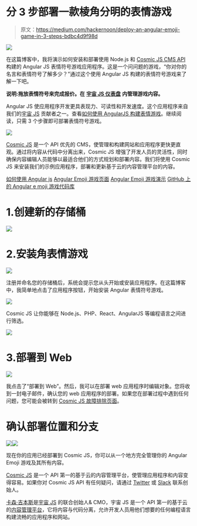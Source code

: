 # 分 3 步部署一款棱角分明的表情游戏

> 原文：<https://medium.com/hackernoon/deploy-an-angular-emoji-game-in-3-steps-bdbc4d9f98d>

![](img/07e6ad5de09747a474230481a4103a18.png)

在这篇博客中，我将演示如何安装和部署使用 Node.js 和 [Cosmic JS CMS API](https://cosmicjs.com/) 构建的 Angular JS 表情符号游戏应用程序。这是一个问问题的游戏，“你对你的名言和表情符号了解多少？”通过这个使用 Angular JS 构建的表情符号游戏来了解一下吧。

**说明:拖放表情符号来完成报价。在** [**宇宙 JS 仪表盘**](https://cosmicjs.com/) **内管理游戏内容。**

Angular JS 使应用程序开发更具表现力、可读性和开发速度。这个应用程序来自我们的[宇宙 JS](https://cosmicjs.com/) 贡献者之一。查看[如何使用 AngularJS 构建表情游戏](https://cosmicjs.com/blog/how-to-build-an-emoji-game-using-angularjs)。继续阅读，只需 3 个步骤即可部署表情符号游戏。

![](img/cb4fe89a16f63945553779e7d943fa87.png)

[Cosmic JS](https://cosmicjs.com/) 是一个 API 优先的 CMS，使管理和构建网站和应用程序更快更直观。通过将内容从代码中分离出来，Cosmic JS 增强了开发人员的灵活性，同时确保内容编辑人员能够以最适合他们的方式规划和部署内容。我们将使用 Cosmic JS 来安装我们的示例应用程序，部署和更新基于云的内容管理平台的内容。

[如何使用 Angular js](https://cosmicjs.com/blog/how-to-build-an-emoji-game-using-angularjs)
[Angular Emoji 游戏页面](https://cosmicjs.com/apps/angular-emoji-game)
[Angular Emoji 游戏演示](https://cosmicjs.com/apps/angular-emoji-game/demo)
[GitHub 上的 Angular e moji 游戏代码库](https://github.com/cosmicjs/angular-emoji-game)

# 1.创建新的存储桶

![](img/14fa4e58885adc2a9cfeb086ca76540f.png)

# 2.安装角表情游戏

![](img/a80f91025d99fef0bb417633c20d1014.png)

注册并命名您的存储桶后，系统会提示您从头开始或安装应用程序。在这篇博客中，我简单地点击了应用程序按钮，开始安装 Angular 表情符号游戏。

![](img/736aeb2b61cf4fbe788db475daae3038.png)

Cosmic JS 让你能够在 Node.js、PHP、React、AngularJS 等编程语言之间进行筛选。

![](img/cafadc1943a81e7075de94d7fbb5e7f5.png)

# 3.部署到 Web

![](img/e2cf3cf582a9c955ba7fcca9c076a933.png)

我点击了“部署到 Web”。然后，我可以在部署 web 应用程序时编辑对象。您将收到一封电子邮件，确认您的 web 应用程序的部署。如果您在部署过程中遇到任何问题，您可能会被转到 [Cosmic JS 故障排除页面](https://cosmicjs.com/troubleshooting)。

# 确认部署位置和分支

![](img/4f5d0376aa7f5067f5d5818c090422c8.png)![](img/a35c9b433677eda295c392931198133d.png)

现在你的应用已经部署到 Cosmic JS，你可以从一个地方完全管理你的 Angular Emoji 游戏及其所有内容。

[Cosmic JS](https://cosmicjs.com/) 是一个 API 第一的基于云的内容管理平台，使管理应用程序和内容变得容易。如果你对 Cosmic JS API 有任何疑问，请通过 [Twitter](https://twitter.com/cosmic_js) 或 [Slack](https://cosmicjs.com/community) 联系创始人。

[卡森·吉本斯](https://twitter.com/carsoncgibbons)是[宇宙 JS](https://cosmicjs.com/) 的联合创始人& CMO，宇宙 JS 是一个 API 第一的基于云的[内容管理平台](https://cosmicjs.com/)，它将内容与代码分离，允许开发人员用他们想要的任何编程语言构建流畅的应用程序和网站。